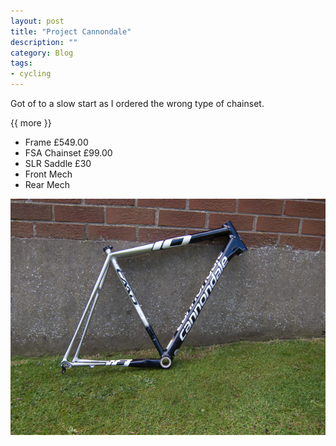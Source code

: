 ```yaml
---
layout: post
title: "Project Cannondale"
description: ""
category: Blog 
tags:
- cycling 
---
```

 
   
Got of to a slow start as I ordered the wrong type of chainset. 

{{ more }} 

* Frame £549.00
* FSA Chainset £99.00
* SLR Saddle £30
* Front Mech
* Rear Mech 

<p>
<div class="figure">
<img src="/images/2013/2013-04-23-project-cannondale.jpg ">
</div>
</p>
